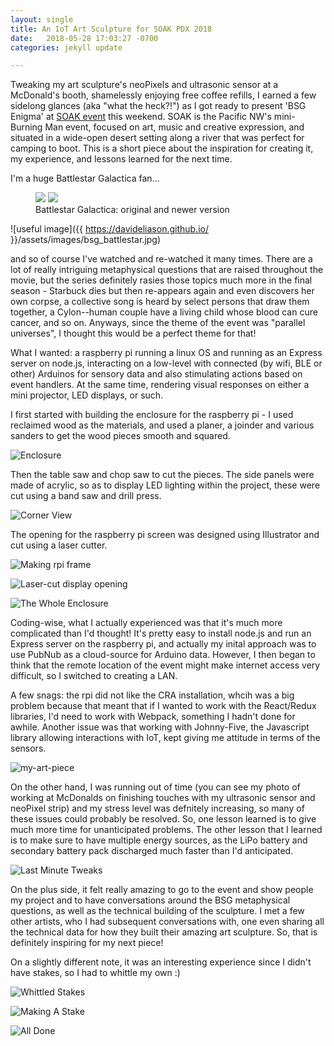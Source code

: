 ```yaml
---
layout: single
title: An IoT Art Sculpture for SOAK PDX 2018
date:   2018-05-28 17:03:27 -0700
categories: jekyll update

---
```


Tweaking my art sculpture's neoPixels and ultrasonic sensor at a McDonald's booth, shamelessly enjoying free coffee refills, I earned a few sidelong glances (aka "what the heck?!") as I got ready to present 'BSG Enigma' at [SOAK event](http://soakpdx.com/) this weekend. SOAK is the Pacific NW's mini-Burning Man event, focused on art, music and creative expression, and situated in a wide-open desert setting along a river that was perfect for camping to boot. This is a short piece about the inspiration for creating it, my experience, and lessons learned for the next time.

I'm a huge Battlestar Galactica fan...

<figure class="half">
    <a href="assets/images/bsg_battlestar.jpg"><img src="assets/images/bsg_battlestar.jpg"></a>
    <a href="assets/images/original_bsg.jpg"><img src="assets/images/original_bsg.jpg"></a>
    <figcaption>Battlestar Galactica: original and newer version</figcaption>
</figure>

![useful image]({{ https://davideliason.github.io/ }}/assets/images/bsg_battlestar.jpg)


 and so of course I've watched and re-watched it many times. There are a lot of really intriguing metaphysical questions that are raised throughout the movie, but the series definitely rasies those topics much more in the final season - Starbuck dies but then re-appears again and even discovers her own corpse, a collective song is heard by select persons that draw them together, a Cylon--human couple have a living child whose blood can cure cancer, and so on. Anyways, since the theme of the event was "parallel universes", I thought this would be a perfect theme for that!

What I wanted: a raspberry pi running a linux OS and running as an Express server on node.js, interacting on a low-level with connected (by wifi, BLE or other) Arduinos for sensory data and also stimulating actions based on event handlers. At the same time, rendering visual responses on either a mini projector, LED displays, or such. 

I first started with building the enclosure for the raspberry pi - I used reclaimed wood as the materials, and used a planer, a joinder and various sanders to get the wood pieces smooth and squared. 

![Enclosure](../assets/images/soak_enclosure_front.jpg "Making the enclosure")

Then the table saw and chop saw to cut the pieces. The side panels were made of acrylic, so as to display LED lighting within the project, these were cut using a band saw and drill press. 

![Corner View](../assets/images/corner_view_enclosure.jpg "Corner view")

The opening for the raspberry pi screen was designed using Illustrator and cut using a laser cutter.

![Making rpi frame](../assets/images/making_rpi_frame.jpg "Making the enclosure")

![Laser-cut display opening](../assets/images/laser_cut_front.jpg "Laser cut with hand-made woodburning")

![The Whole Enclosure](../assets/images/bsg-enigma-enclosure.jpg "BSG Enigma")

Coding-wise, what I actually experienced was that it's much more complicated than I'd thought! It's pretty easy to install node.js and run an Express server on the raspberry pi, and actually my inital approach was to use PubNub as a cloud-source for Arduino data. However, I then began to think that the remote location of the event might make internet access very difficult, so I switched to creating a LAN.

A few snags: the rpi did not like the CRA installation, whcih was a big problem because that meant that if I wanted to work with the React/Redux libraries, I'd need to work with Webpack, something I hadn't done for awhile. Another issue was that working with Johnny-Five, the Javascript library allowing interactions with IoT, kept giving me attitude in terms of the sensors.

![my-art-piece](../assets/images/art-sculpture-closer_pic.jpg "TaDa")

On the other hand, I was running out of time (you can see my photo of working at McDonalds on finishing touches with my ultrasonic sensor and neoPixel strip) and my stress level was defnitely increasing, so many of these issues could probably be resolved. So, one lesson learned is to give much more time for unanticipated problems. The other lesson that I learned is to make sure to have multiple energy sources, as the LiPo battery and secondary battery pack discharged much faster than I'd anticipated.

![Last Minute Tweaks](../assets/images/last_touches_SOAK2018.jpg "Coffee + Sensors")

On the plus side, it felt really amazing to go to the event and show people my project and to have conversations around the BSG metaphysical questions, as well as the technical building of the sculpture. I met a few other artists, who I had subsequent conversations with, one even sharing all the technical data for how they built their amazing art sculpture. So, that is definitely inspiring for my next piece!

On a slightly different note, it was an interesting experience since I didn't have stakes, so I had to whittle my own :)

![Whittled Stakes](../assets/images/tent-stake-i-whittled.jpg "The Stakes Are High")

![Making A Stake](../assets/images/knife-and-stake.jpg "Let's do this!")

![All Done](../assets/images/soak-tent-sculpture.jpg "I feel like Daniel Boone")
